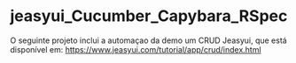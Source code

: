 # jeasyui_Cucumber_Capybara_RSpec

O seguinte projeto inclui a automaçao da demo um CRUD Jeasyui, que está disponível em: https://www.jeasyui.com/tutorial/app/crud/index.html

